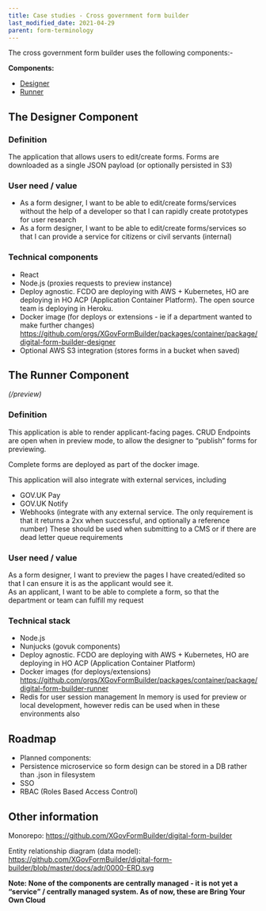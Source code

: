 ```yaml
---
title: Case studies - Cross government form builder
last_modified_date: 2021-04-29
parent: form-terminology
---
```

The cross government form builder uses the following components:-

**Components:**

- [Designer](#the-designer-component)
- [Runner](#the-runner-component)

## The Designer Component

### Definition

The application that allows users to edit/create forms.
Forms are downloaded as a single JSON payload (or optionally persisted in S3)

### User need / value

- As a form designer, I want to be able to edit/create forms/services without the help of a developer so that I can rapidly create prototypes for user research
- As a form designer, I want to be able to edit/create forms/services so that I can provide a service for citizens or civil servants (internal)

### Technical components

- React
- Node.js (proxies requests to preview instance)
- Deploy agnostic. FCDO are deploying with AWS + Kubernetes, HO are deploying in HO ACP (Application Container Platform). The open source team is deploying in Heroku.
- Docker image (for deploys or extensions - ie if a department wanted to make further changes) https://github.com/orgs/XGovFormBuilder/packages/container/package/digital-form-builder-designer
- Optional AWS S3 integration (stores forms in a bucket when saved)


## The Runner Component
*(/preview)*

### Definition
This application is able to render applicant-facing pages. CRUD Endpoints are open when in preview mode, to allow the designer to “publish” forms for previewing.

Complete forms are deployed as part of the docker image.

This application will also integrate with external services, including
- GOV.UK Pay
- GOV.UK Notify
- Webhooks (integrate with any external service. The only requirement is that it returns a 2xx when successful, and optionally a reference number)
These should be used when submitting to a CMS or if there are dead letter queue requirements

### User need / value

As a form designer, I want to preview the pages I have created/edited so that I can ensure it is as the applicant would see it.  
As an applicant, I want to be able to complete a form, so that the department or team can fulfill my request

### Technical stack

- Node.js
- Nunjucks (govuk components)
- Deploy agnostic. FCDO are deploying with AWS + Kubernetes, HO are deploying in HO ACP (Application Container Platform)
- Docker images (for deploys/extensions) https://github.com/orgs/XGovFormBuilder/packages/container/package/digital-form-builder-runner
- Redis for user session management
In memory is used for preview or local development, however redis can be used when in these environments also

## Roadmap
- Planned components:
- Persistence microservice so form design can be stored in a DB rather than .json in filesystem
- SSO
- RBAC (Roles Based Access Control)

## Other information
Monorepo: https://github.com/XGovFormBuilder/digital-form-builder

Entity relationship diagram (data model): https://github.com/XGovFormBuilder/digital-form-builder/blob/master/docs/adr/0000-ERD.svg

**Note: None of the components are centrally managed - it is not yet a “service” / centrally managed system. As of now, these are Bring Your Own Cloud**
